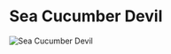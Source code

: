 # Sea Cucumber Devil

![Sea Cucumber Devil](https://static.wikia.nocookie.net/chainsaw-man/images/f/f4/Sea_Cucumber_Devil_anime.png/revision/latest/scale-to-width-down/350?cb=20221018172916)

